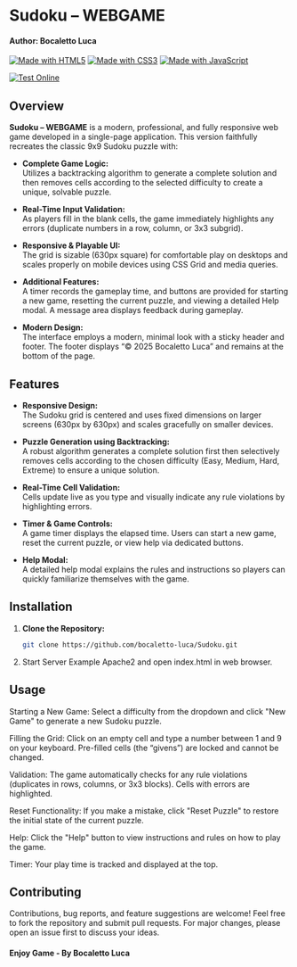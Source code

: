 # Sudoku – WEBGAME
#### Author: Bocaletto Luca

[![Made with HTML5](https://img.shields.io/badge/Made%20with-HTML5-E34F26?logo=html5)](https://www.w3.org/html/)
[![Made with CSS3](https://img.shields.io/badge/Made%20with-CSS3-1572B6?logo=css3)](https://www.w3.org/Style/CSS/)
[![Made with JavaScript](https://img.shields.io/badge/Made%20with-JavaScript-F7DF1E?logo=javascript)](https://developer.mozilla.org/docs/Web/JavaScript)

[![Test Online](https://img.shields.io/badge/Test%20Online-Click%20Here-brightgreen?style=for-the-badge)](https://bocaletto-luca.github.io/Sudoku/)

## Overview

**Sudoku – WEBGAME** is a modern, professional, and fully responsive web game developed in a single-page application. This version faithfully recreates the classic 9x9 Sudoku puzzle with:

- **Complete Game Logic:**  
  Utilizes a backtracking algorithm to generate a complete solution and then removes cells according to the selected difficulty to create a unique, solvable puzzle.
  
- **Real-Time Input Validation:**  
  As players fill in the blank cells, the game immediately highlights any errors (duplicate numbers in a row, column, or 3x3 subgrid).

- **Responsive & Playable UI:**  
  The grid is sizable (630px square) for comfortable play on desktops and scales properly on mobile devices using CSS Grid and media queries.
  
- **Additional Features:**  
  A timer records the gameplay time, and buttons are provided for starting a new game, resetting the current puzzle, and viewing a detailed Help modal. A message area displays feedback during gameplay.
  
- **Modern Design:**  
  The interface employs a modern, minimal look with a sticky header and footer. The footer displays “© 2025 Bocaletto Luca” and remains at the bottom of the page.

## Features

- **Responsive Design:**  
  The Sudoku grid is centered and uses fixed dimensions on larger screens (630px by 630px) and scales gracefully on smaller devices.

- **Puzzle Generation using Backtracking:**  
  A robust algorithm generates a complete solution first then selectively removes cells according to the chosen difficulty (Easy, Medium, Hard, Extreme) to ensure a unique solution.

- **Real-Time Cell Validation:**  
  Cells update live as you type and visually indicate any rule violations by highlighting errors.

- **Timer & Game Controls:**  
  A game timer displays the elapsed time. Users can start a new game, reset the current puzzle, or view help via dedicated buttons.

- **Help Modal:**  
  A detailed help modal explains the rules and instructions so players can quickly familiarize themselves with the game.

## Installation

1. **Clone the Repository:**
   ```bash
   git clone https://github.com/bocaletto-luca/Sudoku.git

2. Start Server Example Apache2 and open index.html in web browser.

## Usage
Starting a New Game: Select a difficulty from the dropdown and click "New Game" to generate a new Sudoku puzzle.

Filling the Grid: Click on an empty cell and type a number between 1 and 9 on your keyboard. Pre-filled cells (the “givens”) are locked and cannot be changed.

Validation: The game automatically checks for any rule violations (duplicates in rows, columns, or 3x3 blocks). Cells with errors are highlighted.

Reset Functionality: If you make a mistake, click "Reset Puzzle" to restore the initial state of the current puzzle.

Help: Click the "Help" button to view instructions and rules on how to play the game.

Timer: Your play time is tracked and displayed at the top.

## Contributing
Contributions, bug reports, and feature suggestions are welcome! Feel free to fork the repository and submit pull requests. For major changes, please open an issue first to discuss your ideas.

#### Enjoy Game - By Bocaletto Luca
